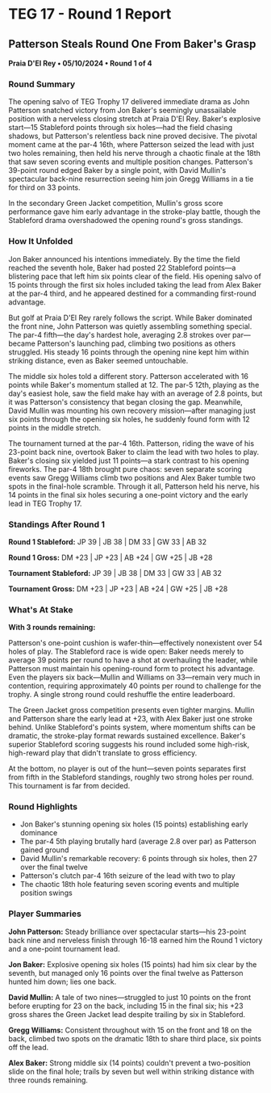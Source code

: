 # TEG 17 - Round 1 Report

## Patterson Steals Round One From Baker's Grasp
**Praia D'El Rey • 05/10/2024 • Round 1 of 4**

### Round Summary

The opening salvo of TEG Trophy 17 delivered immediate drama as John Patterson snatched victory from Jon Baker's seemingly unassailable position with a nerveless closing stretch at Praia D'El Rey. Baker's explosive start—15 Stableford points through six holes—had the field chasing shadows, but Patterson's relentless back nine proved decisive. The pivotal moment came at the par-4 16th, where Patterson seized the lead with just two holes remaining, then held his nerve through a chaotic finale at the 18th that saw seven scoring events and multiple position changes. Patterson's 39-point round edged Baker by a single point, with David Mullin's spectacular back-nine resurrection seeing him join Gregg Williams in a tie for third on 33 points.

In the secondary Green Jacket competition, Mullin's gross score performance gave him early advantage in the stroke-play battle, though the Stableford drama overshadowed the opening round's gross standings.

### How It Unfolded

Jon Baker announced his intentions immediately. By the time the field reached the seventh hole, Baker had posted 22 Stableford points—a blistering pace that left him six points clear of the field. His opening salvo of 15 points through the first six holes included taking the lead from Alex Baker at the par-4 third, and he appeared destined for a commanding first-round advantage.

But golf at Praia D'El Rey rarely follows the script. While Baker dominated the front nine, John Patterson was quietly assembling something special. The par-4 fifth—the day's hardest hole, averaging 2.8 strokes over par—became Patterson's launching pad, climbing two positions as others struggled. His steady 16 points through the opening nine kept him within striking distance, even as Baker seemed untouchable.

The middle six holes told a different story. Patterson accelerated with 16 points while Baker's momentum stalled at 12. The par-5 12th, playing as the day's easiest hole, saw the field make hay with an average of 2.8 points, but it was Patterson's consistency that began closing the gap. Meanwhile, David Mullin was mounting his own recovery mission—after managing just six points through the opening six holes, he suddenly found form with 12 points in the middle stretch.

The tournament turned at the par-4 16th. Patterson, riding the wave of his 23-point back nine, overtook Baker to claim the lead with two holes to play. Baker's closing six yielded just 11 points—a stark contrast to his opening fireworks. The par-4 18th brought pure chaos: seven separate scoring events saw Gregg Williams climb two positions and Alex Baker tumble two spots in the final-hole scramble. Through it all, Patterson held his nerve, his 14 points in the final six holes securing a one-point victory and the early lead in TEG Trophy 17.

### Standings After Round 1

**Round 1 Stableford:** JP 39 | JB 38 | DM 33 | GW 33 | AB 32

**Round 1 Gross:** DM +23 | JP +23 | AB +24 | GW +25 | JB +28

**Tournament Stableford:** JP 39 | JB 38 | DM 33 | GW 33 | AB 32

**Tournament Gross:** DM +23 | JP +23 | AB +24 | GW +25 | JB +28

### What's At Stake

**With 3 rounds remaining:**

Patterson's one-point cushion is wafer-thin—effectively nonexistent over 54 holes of play. The Stableford race is wide open: Baker needs merely to average 39 points per round to have a shot at overhauling the leader, while Patterson must maintain his opening-round form to protect his advantage. Even the players six back—Mullin and Williams on 33—remain very much in contention, requiring approximately 40 points per round to challenge for the trophy. A single strong round could reshuffle the entire leaderboard.

The Green Jacket gross competition presents even tighter margins. Mullin and Patterson share the early lead at +23, with Alex Baker just one stroke behind. Unlike Stableford's points system, where momentum shifts can be dramatic, the stroke-play format rewards sustained excellence. Baker's superior Stableford scoring suggests his round included some high-risk, high-reward play that didn't translate to gross efficiency.

At the bottom, no player is out of the hunt—seven points separates first from fifth in the Stableford standings, roughly two strong holes per round. This tournament is far from decided.

### Round Highlights
- Jon Baker's stunning opening six holes (15 points) establishing early dominance
- The par-4 5th playing brutally hard (average 2.8 over par) as Patterson gained ground
- David Mullin's remarkable recovery: 6 points through six holes, then 27 over the final twelve
- Patterson's clutch par-4 16th seizure of the lead with two to play
- The chaotic 18th hole featuring seven scoring events and multiple position swings

### Player Summaries

**John Patterson:** Steady brilliance over spectacular starts—his 23-point back nine and nerveless finish through 16-18 earned him the Round 1 victory and a one-point tournament lead.

**Jon Baker:** Explosive opening six holes (15 points) had him six clear by the seventh, but managed only 16 points over the final twelve as Patterson hunted him down; lies one back.

**David Mullin:** A tale of two nines—struggled to just 10 points on the front before erupting for 23 on the back, including 15 in the final six; his +23 gross shares the Green Jacket lead despite trailing by six in Stableford.

**Gregg Williams:** Consistent throughout with 15 on the front and 18 on the back, climbed two spots on the dramatic 18th to share third place, six points off the lead.

**Alex Baker:** Strong middle six (14 points) couldn't prevent a two-position slide on the final hole; trails by seven but well within striking distance with three rounds remaining.


